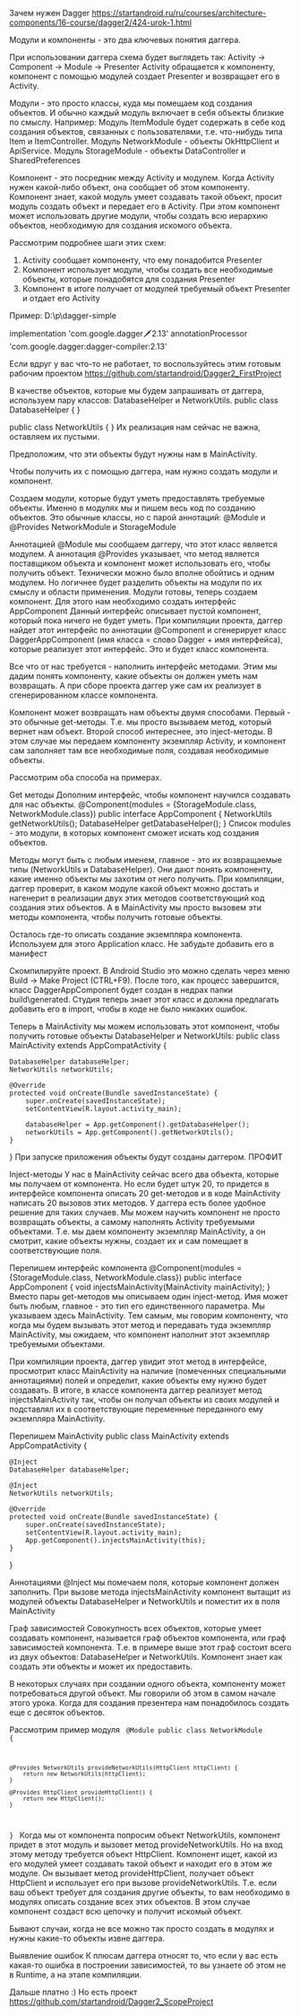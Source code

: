 Зачем нужен Dagger https://startandroid.ru/ru/courses/architecture-components/16-course/dagger2/424-urok-1.html

Модули и компоненты - это два ключевых понятия даггера.

При использовании даггера схема будет выглядеть так:
Activity -> Component -> Module -> Presenter
Activity обращается к компоненту, компонент с помощью модулей создает Presenter и возвращает его в Activity.

Модули - это просто классы, куда мы помещаем код создания объектов. И обычно каждый модуль включает в себя объекты близкие по смыслу. Например:
Модуль ItemModule будет содержать в себе код создания объектов, связанных с пользователями, т.е. что-нибудь типа Item и ItemController.
Модуль NetworkModule - объекты OkHttpClient и ApiService.
Модуль StorageModule - объекты DataController и SharedPreferences

Компонент - это посредник между Activity и модулем. Когда Activity нужен какой-либо объект, она сообщает об этом компоненту. Компонент знает, какой модуль умеет создавать такой объект, просит модуль создать объект и передает его в Activity. При этом компонент может использовать другие модули, чтобы создать всю иерархию объектов, необходимую для создания искомого объекта.

Рассмотрим подробнее шаги этих схем:
1. Activity сообщает компоненту, что ему понадобится Presenter
2. Компонент использует модули, чтобы создать все необходимые объекты, которые понадобятся для создания Presenter
3. Компонент в итоге получает от модулей требуемый объект Presenter и отдает его Activity

Пример: D:\p\dagger-simple

implementation 'com.google.dagger:dagger:2.13'
annotationProcessor 'com.google.dagger:dagger-compiler:2.13'

Если вдруг у вас что-то не работает, то воспользуйтесь этим готовым рабочим проектом https://github.com/startandroid/Dagger2_FirstProject

В качестве объектов, которые мы будем запрашивать от даггера, используем пару классов: DatabaseHelper и NetworkUtils.
public class DatabaseHelper {
}

public class NetworkUtils {
}
Их реализация нам сейчас не важна, оставляем их пустыми.

Предположим, что эти объекты будут нужны нам в MainActivity.

Чтобы получить их с помощью даггера, нам нужно создать модули и компонент.

Создаем модули, которые будут уметь предоставлять требуемые объекты. 
Именно в модулях мы и пишем весь код по созданию объектов. 
Это обычные классы, но с парой аннотаций: @Module и @Provides
NetworkModule и StorageModule

Аннотацией @Module мы сообщаем даггеру, что этот класс является модулем. 
А аннотация @Provides указывает, что метод является поставщиком объекта и компонент может использовать его, чтобы получить объект.
Технически можно было вполне обойтись и одним модулем. Но логичнее будет разделить объекты на модули по их смыслу и области применения.
Модули готовы, теперь создаем компонент. 
Для этого нам необходимо создать интерфейс AppComponent
Данный интерфейс описывает пустой компонент, который пока ничего не будет уметь. 
При компиляции проекта, даггер найдет этот интерфейс по аннотации @Component и 
сгенерирует класс DaggerAppComponent (имя класса = слово Dagger + имя интерфейса), которые реализует этот интерфейс. 
Это и будет класс компонента.

Все что от нас требуется - наполнить интерфейс методами. 
Этим мы дадим понять компоненту, какие объекты он должен уметь нам возвращать. 
А при сборе проекта даггер уже сам их реализует в сгенерированном классе компонента.

Компонент может возвращать нам объекты двумя способами. 
Первый - это обычные get-методы. 
Т.е. мы просто вызываем метод, который вернет нам объект. 
Второй способ интереснее, это inject-методы. 
В этом случае мы передаем компоненту экземпляр Activity, и компонент сам заполняет там все необходимые поля, создавая необходимые объекты.

Рассмотрим оба способа на примерах.

Get методы
Дополним интерфейс, чтобы компонент научился создавать для нас объекты.
@Component(modules = {StorageModule.class, NetworkModule.class})
public interface AppComponent {
    NetworkUtils getNetworkUtils();
    DatabaseHelper getDatabaseHelper();
}
Список modules - это модули, в которых компонент сможет искать код создания объектов.

Методы могут быть с любым именем, главное - это их возвращаемые типы (NetworkUtils и DatabaseHelper). 
Они дают понять компоненту, какие именно объекты мы захотим от него получить. 
При компиляции, даггер проверит, в каком модуле какой объект можно достать и нагенерит в реализации двух этих методов соответствующий код создания этих объектов. 
А в MainActivity мы просто вызовем эти методы компонента, чтобы получить готовые объекты.

Осталось где-то описать создание экземпляра компонента. 
Используем для этого Application класс. Не забудьте добавить его в манифест

Скомпилируйте проект. В Android Studio это можно сделать через меню Build -> Make Project (CTRL+F9). 
После того, как процесс завершится, класс DaggerAppComponent будет создан в недрах папки build\generated\. 
Студия теперь знает этот класс и должна предлагать добавить его в import, чтобы в коде не было никаких ошибок.

Теперь в MainActivity мы можем использовать этот компонент, чтобы получить готовые объекты DatabaseHelper и NetworkUtils:
public class MainActivity extends AppCompatActivity {
 
    DatabaseHelper databaseHelper;
    NetworkUtils networkUtils;
 
    @Override
    protected void onCreate(Bundle savedInstanceState) {
        super.onCreate(savedInstanceState);
        setContentView(R.layout.activity_main);
 
        databaseHelper = App.getComponent().getDatabaseHelper();
        networkUtils = App.getComponent().getNetworkUtils();
    }
}
При запуске приложения объекты будут созданы даггером.
ПРОФИТ

Inject-методы
У нас в MainActivity сейчас всего два объекта, которые мы получаем от компонента. 
Но если будет штук 20, то придется в интерфейсе компонента описать 20 get-методов и в коде MainActivity написать 20 вызовов этих методов. 
У даггера есть более удобное решение для таких случаев. 
Мы можем научить компонент не просто возвращать объекты, а самому наполнять Activity требуемыми объектами. 
Т.е. мы даем компоненту экземпляр MainActivity, а он смотрит, какие объекты нужны, создает их и сам помещает в соответствующие поля.

Перепишем интерфейс компонента
@Component(modules = {StorageModule.class, NetworkModule.class})
public interface AppComponent {
    void injectsMainActivity(MainActivity mainActivity);
}
Вместо пары get-методов мы описываем один inject-метод. 
Имя может быть любым, главное - это тип его единственного параметра. Мы указываем здесь MainActivity. 
Тем самым, мы говорим компоненту, что когда мы будем вызывать этот метод и передавать туда 
экземпляр MainActivity, мы ожидаем, что компонент наполнит этот экземпляр требуемыми объектами.

При компиляции проекта, даггер увидит этот метод в интерфейсе, просмотрит класс MainActivity 
на наличие (помеченных специальными аннотациями) полей и определит, какие объекты ему нужно будет создавать. 
В итоге, в классе компонента даггер реализует метод injectsMainActivity так, 
чтобы он получал объекты из своих модулей и подставлял их в соответствующие переменные переданного ему экземпляра MainActivity.

Перепишем MainActivity
public class MainActivity extends AppCompatActivity {
 
    @Inject
    DatabaseHelper databaseHelper;
 
    @Inject
    NetworkUtils networkUtils;
 
    @Override
    protected void onCreate(Bundle savedInstanceState) {
        super.onCreate(savedInstanceState);
        setContentView(R.layout.activity_main);
        App.getComponent().injectsMainActivity(this);
    }
     
}

Аннотациями @Inject мы помечаем поля, которые компонент должен заполнить. 
При вызове метода injectsMainActivity компонент вытащит из модулей объекты DatabaseHelper и NetworkUtils и поместит их в поля MainActivity

Граф зависимостей
Совокупность всех объектов, которые умеет создавать компонент, называется граф объектов компонента, или граф зависимостей компонента. 
Т.е. в примере выше этот граф состоит всего из двух объектов: DatabaseHelper и NetworkUtils. 
Компонент знает как создать эти объекты и может их предоставить. 

В некоторых случаях при создании одного объекта, компоненту может потребоваться другой объект. 
Мы говорили об этом в самом начале этого урока. Когда для создания презентера нам понадобилось создать еще с десяток объектов.

Рассмотрим пример модуля
<code>
@Module
public class NetworkModule {
 
    @Provides NetworkUtils provideNetworkUtils(HttpClient httpClient) {
        return new NetworkUtils(httpClient);
    }
 
    @Provides HttpClient provideHttpClient() {
        return new HttpClient();
    }
 
}
</code>
Когда мы от компонента попросим объект NetworkUtils, компонент придет в этот модуль и вызовет метод provideNetworkUtils. 
Но на вход этому методу требуется объект HttpClient. 
Компонент ищет, какой из его модулей умеет создавать такой объект и находит его в этом же модуле. 
Он вызывает метод provideHttpClient, получает объект HttpClient и использует его при вызове provideNetworkUtils. 
Т.е. если ваш объект требует для создания другие объекты, то вам необходимо в модулях описать создание всех этих объектов. 
В этом случае компонент создаст всю цепочку и получит искомый объект. 

Бывают случаи, когда не все можно так просто создать в модулях и нужны какие-то объекты извне даггера. 

Выявление ошибок
К плюсам даггера относят то, что если у вас есть какая-то ошибка в построении зависимостей, то вы узнаете об этом не в Runtime, а на этапе компиляции.

Дальше платно :)
Но есть проект https://github.com/startandroid/Dagger2_ScopeProject

























